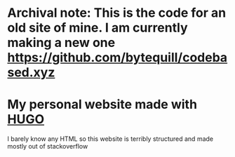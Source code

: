 # Archival note: This is the code for an old site of mine. I am currently making a new one https://github.com/bytequill/codebased.xyz

# My personal website made with [HUGO](https://gohugo.io/)
I barely know any HTML so this website is terribly structured and made mostly out of stackoverflow
